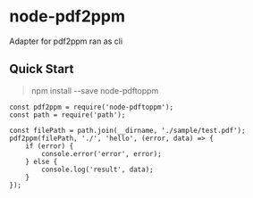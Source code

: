 # node-pdf2ppm

Adapter for pdf2ppm ran as cli

## Quick Start

> npm install --save node-pdftoppm

```
const pdf2ppm = require('node-pdftoppm');
const path = require('path');

const filePath = path.join(__dirname, './sample/test.pdf');
pdf2ppm(filePath, './', 'hello', (error, data) => {
    if (error) {
        console.error('error', error);
    } else {
        console.log('result', data);
    }
});


```
